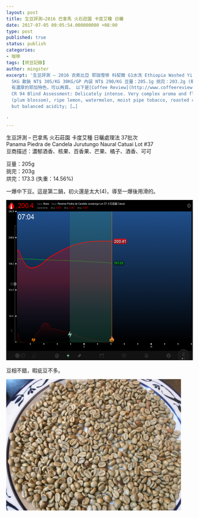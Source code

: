 ```yaml
---
layout: post
title: 生豆評測–2016 巴拿馬 火石莊園 卡度艾種 日曬
date: 2017-07-05 00:05:54.000000000 +08:00
type: post
published: true
status: publish
categories:
- 咖啡
tags: [烘豆記錄]
author: mingster
excerpt: '生豆評測 – 2016 衣索比亞 耶珈雪啡 科契爾 G1水洗 Ethiopia Washed Yirgacheffe Kochere G1 豆商描述：這款生豆充滿了傳統典型耶家雪啡風土特色，鮮明花香與檸檬皮香氣，入口充滿完熟柑橘、香吉士、葡萄柚的酸甜，中段也隱約帶有生薑與檸檬百里香的特殊香氣，餘韻還有香草與紅茶香氣的氣息。
  5KG 散裝 NT$ 305/KG 30KG/GP 內袋 NT$ 290/KG 豆量：205.1g 挑完：203.2g (暇疵比：0.99% 不到百分之一) 結論：2016年度，真的有G1等級的豆。
  有濃厚的耶加特色，可以再買。 以下是[Coffee Review](http://www.coffeereview.com/review/ethiopia-yirgacheffe-kochere-g1/)的評測。
  CR 94 Blind Assessment: Delicately intense. Very complex aroma and flavor: flowers
  (plum blossom), ripe lemon, watermelon, moist pipe tobacco, roasted cacao nib. Bright
  but balanced acidity; […]

'
---
```

<p>生豆評測 – 巴拿馬 火石莊園 卡度艾種 日曬處理法 37批次<br />
Panama Piedra de Candela Jurutungo Naural Catuai Lot #37<br />
豆商描述：濃郁酒香、核果、百香果、芒果、橘子、酒香、可可</p>
<p>豆量：205g<br />
挑完：203g<br />
烘完：173.3 (失重：14.56%)</p>
<p>一爆中下豆。這是第二鍋，初火還是太大(4)，導至一爆後用滑的。</p>
<p><img class="  wp-image-1856 aligncenter" src="/img/img_0171.png" alt="IMG_0171.png" width="576" height="432" /></p>
<p>豆相不錯，暇疵豆不多。</p>
<p><img class="  wp-image-1854 aligncenter" src="/img/img_0169.jpg" alt="IMG_0169.jpg" width="472" height="354" /></p>
